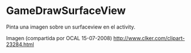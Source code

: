 # GameDrawSurfaceView
Pinta una imagen sobre un surfaceview en el activity.

Imagen (compartida por OCAL 15-07-2008) 
http://www.clker.com/clipart-23284.html
